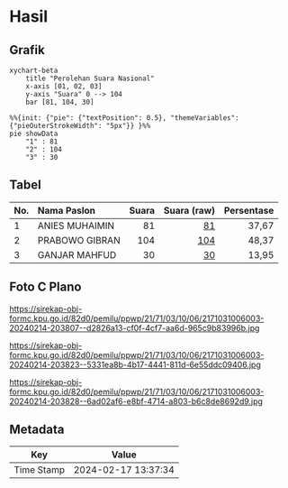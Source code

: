 # Hasil

## Grafik

```mermaid
xychart-beta
    title "Perolehan Suara Nasional"
    x-axis [01, 02, 03]
    y-axis "Suara" 0 --> 104
    bar [81, 104, 30]
```

```mermaid
%%{init: {"pie": {"textPosition": 0.5}, "themeVariables": {"pieOuterStrokeWidth": "5px"}} }%%
pie showData
    "1" : 81
    "2" : 104
    "3" : 30
```

## Tabel

| No. | Nama Paslon    | Suara | Suara (raw) | Persentase |
|:--- |:-------------- | -----:| -----------:| ----------:|
| 1   | ANIES MUHAIMIN | 81    | [81][p-1]   | 37,67      |
| 2   | PRABOWO GIBRAN | 104   | [104][p-2]  | 48,37      |
| 3   | GANJAR MAHFUD  | 30    | [30][p-3]   | 13,95      |


[p-1]: https://github.com/gigit-pemilu/pemilu-2024/blob/main/pilpres/hitung-suara/sub/21-kepulauan-riau/sub/71-kota-batam/sub/03-sekupang/sub/1006-tiban-baru/sub/003-tps/sub/paslon-1.txt
[p-2]: https://github.com/gigit-pemilu/pemilu-2024/blob/main/pilpres/hitung-suara/sub/21-kepulauan-riau/sub/71-kota-batam/sub/03-sekupang/sub/1006-tiban-baru/sub/003-tps/sub/paslon-2.txt
[p-3]: https://github.com/gigit-pemilu/pemilu-2024/blob/main/pilpres/hitung-suara/sub/21-kepulauan-riau/sub/71-kota-batam/sub/03-sekupang/sub/1006-tiban-baru/sub/003-tps/sub/paslon-3.txt

## Foto C Plano

https://sirekap-obj-formc.kpu.go.id/82d0/pemilu/ppwp/21/71/03/10/06/2171031006003-20240214-203807--d2826a13-cf0f-4cf7-aa6d-965c9b83996b.jpg

https://sirekap-obj-formc.kpu.go.id/82d0/pemilu/ppwp/21/71/03/10/06/2171031006003-20240214-203823--5331ea8b-4b17-4441-811d-6e55ddc09406.jpg

https://sirekap-obj-formc.kpu.go.id/82d0/pemilu/ppwp/21/71/03/10/06/2171031006003-20240214-203828--6ad02af6-e8bf-4714-a803-b6c8de8692d9.jpg


## Metadata

| Key        | Value               |
| ---------- | ------------------- |
| Time Stamp | 2024-02-17 13:37:34 |



